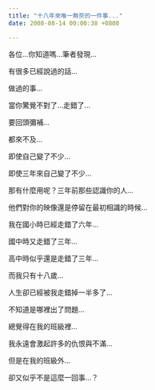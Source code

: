 ```yaml
---
title: "十八年來唯一無奈的一件事..."
date: 2008-08-14 00:00:38 +0800

---
```

<p>各位...你知道嗎...筆者發現...</p><p>有很多已經說過的話...</p><p>做過的事...</p><p>當你驚覺不對了...走錯了...</p><p>要回頭彌補...</p><p>都來不及...</p><p>即使自己變了不少...</p><p>即使三年來自己變了不少...</p><p>那有什麼用呢？三年前那些認識你的人...</p><p>他們對你的映像還是停留在最初相識的時候...</p><p>我在國小時已經走錯了六年...</p><p>國中時又走錯了三年...</p><p>高中時似乎還是走錯了三年...</p><p>而我只有十八歲...</p><p>人生卻已經被我走錯掉一半多了...</p><p>不知道是哪裡出了問題...</p><p>總覺得在我的班級裡...</p><p>我永遠會激起許多的仇恨與不滿...</p><p>但是在我的班級外...</p><p>卻又似乎不是這麼一回事...？</p>
